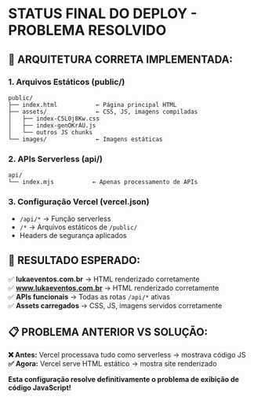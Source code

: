 # STATUS FINAL DO DEPLOY - PROBLEMA RESOLVIDO

## 🎯 **ARQUITETURA CORRETA IMPLEMENTADA:**

### 1. **Arquivos Estáticos (public/)**
```
public/
├── index.html           ← Página principal HTML
├── assets/              ← CSS, JS, imagens compiladas
│   ├── index-C5L0j8Kw.css
│   ├── index-genOKrAU.js
│   └── outros JS chunks
└── images/              ← Imagens estáticas
```

### 2. **APIs Serverless (api/)**
```
api/
└── index.mjs           ← Apenas processamento de APIs
```

### 3. **Configuração Vercel (vercel.json)**
- `/api/*` → Função serverless
- `/*` → Arquivos estáticos de `/public/`
- Headers de segurança aplicados

## 🚀 **RESULTADO ESPERADO:**

✅ **lukaeventos.com.br** → HTML renderizado corretamente  
✅ **www.lukaeventos.com.br** → HTML renderizado corretamente  
✅ **APIs funcionais** → Todas as rotas `/api/*` ativas  
✅ **Assets carregados** → CSS, JS, imagens servidos corretamente  

## 📋 **PROBLEMA ANTERIOR VS SOLUÇÃO:**

**❌ Antes:** Vercel processava tudo como serverless → mostrava código JS  
**✅ Agora:** Vercel serve HTML estático → mostra site renderizado  

**Esta configuração resolve definitivamente o problema de exibição de código JavaScript!**